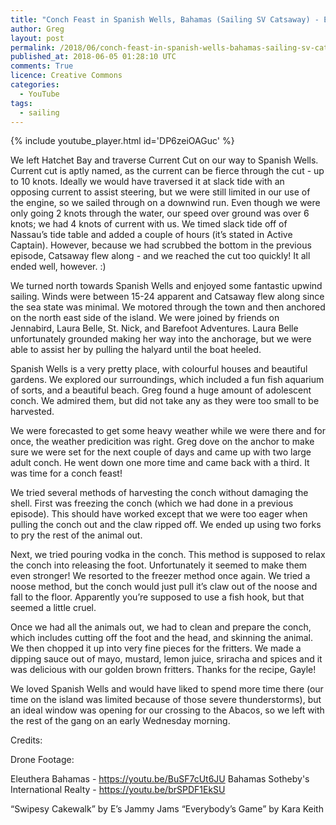 ```yaml
---
title: "Conch Feast in Spanish Wells, Bahamas (Sailing SV Catsaway) - Ep. 35"
author: Greg
layout: post
permalink: /2018/06/conch-feast-in-spanish-wells-bahamas-sailing-sv-catsaway-ep-35
published_at: 2018-06-05 01:28:10 UTC
comments: True
licence: Creative Commons
categories:
  - YouTube
tags:
  - sailing
---
```


{% include youtube_player.html id='DP6zeiOAGuc' %}




We left Hatchet Bay and traverse Current Cut on our way to Spanish Wells.  Current cut is aptly named, as the current can be fierce through the cut - up to 10 knots.  Ideally we would have traversed it at slack tide with an opposing current to assist steering, but we were still limited in our use of the engine, so we sailed through on a downwind run.  Even though we were only going 2 knots through the water, our speed over ground was over 6 knots; we had 4 knots of current with us.  We timed slack tide off of Nassau’s tide table and added a couple of hours (it’s stated in Active Captain).  However, because we had scrubbed the bottom in the previous episode, Catsaway flew along - and we reached the cut too quickly!  It all ended well, however. :)

We turned north towards Spanish Wells and enjoyed some fantastic upwind sailing.  Winds were between 15-24 apparent and Catsaway flew along since the sea state was minimal.  We motored through the town and then anchored on the north east side of the island.  We were joined by friends on Jennabird, Laura Belle, St. Nick, and Barefoot Adventures.  Laura Belle unfortunately grounded making her way into the anchorage, but we were able to assist her by pulling the halyard until the boat heeled.

Spanish Wells is a very pretty place, with colourful houses and beautiful gardens.  We explored our surroundings, which included a fun fish aquarium of sorts, and a beautiful beach.  Greg found a huge amount of adolescent conch.  We admired them, but did not take any as they were too small to be harvested.

We were forecasted to get some heavy weather while we were there and for once, the weather predicition was right.  Greg dove on the anchor to make sure we were set for the next couple of days and came up with two large adult conch.  He went down one more time and came back with a third.  It was time for a conch feast!

We tried several methods of harvesting the conch without damaging the shell.  First was freezing the conch (which we had done in a previous episode).  This should have worked except that we were too eager when pulling the conch out and the claw ripped off.  We ended up using two forks to pry the rest of the animal out.  

Next, we tried pouring vodka in the conch.  This method is supposed to relax the conch into releasing the foot.  Unfortunately it seemed to make them even stronger!  We resorted to the freezer method once again.  We tried a noose method, but the conch would just pull it’s claw out of the noose and fall to the floor.  Apparently you’re supposed to use a fish hook, but that seemed a little cruel.

Once we had all the animals out, we had to clean and prepare the conch, which includes cutting off the foot and the head, and skinning the animal.  We then chopped it up into very fine pieces for the fritters.  We made a dipping sauce out of mayo, mustard, lemon juice, sriracha and spices and it was delicious with our golden brown fritters.  Thanks for the recipe, Gayle!

We loved Spanish Wells and would have liked to spend more time there (our time on the island was limited because of those severe thunderstorms), but an ideal window was opening for our crossing to the Abacos, so we left with the rest of the gang on an early Wednesday morning.

Credits:

Drone Footage:

Eleuthera Bahamas - https://youtu.be/BuSF7cUt6JU
Bahamas Sotheby's International Realty - https://youtu.be/brSPDF1EkSU

“Swipesy Cakewalk” by E’s Jammy Jams
“Everybody’s Game” by Kara Keith
